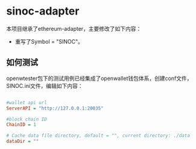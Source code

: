 # sinoc-adapter

本项目继承了ethereum-adapter，主要修改了如下内容：
   
- 重写了Symbol = "SINOC"。

## 如何测试

openwtester包下的测试用例已经集成了openwallet钱包体系，创建conf文件，SINOC.ini文件，编辑如下内容：

```ini

#wallet api url
ServerAPI = "http://127.0.0.1:20035"

#block chain ID
ChainID = 1

# Cache data file directory, default = "", current directory: ./data
dataDir = ""

```
